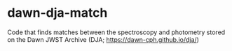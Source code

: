# dawn-dja-match

Code that finds matches between the spectroscopy and photometry stored on the Dawn JWST Archive (DJA; https://dawn-cph.github.io/dja/)
